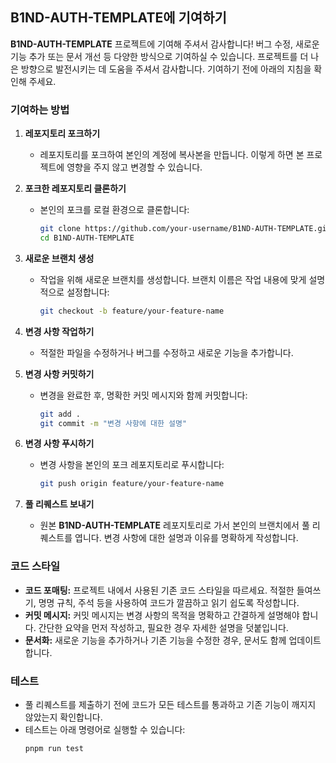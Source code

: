 ## B1ND-AUTH-TEMPLATE에 기여하기

**B1ND-AUTH-TEMPLATE** 프로젝트에 기여해 주셔서 감사합니다! 버그 수정, 새로운 기능 추가 또는 문서 개선 등 다양한 방식으로 기여하실 수 있습니다. 프로젝트를 더 나은 방향으로 발전시키는 데 도움을 주셔서 감사합니다. 기여하기 전에 아래의 지침을 확인해 주세요.

### 기여하는 방법

1. **레포지토리 포크하기**
   - 레포지토리를 포크하여 본인의 계정에 복사본을 만듭니다. 이렇게 하면 본 프로젝트에 영향을 주지 않고 변경할 수 있습니다.
   
2. **포크한 레포지토리 클론하기**
   - 본인의 포크를 로컬 환경으로 클론합니다:
     ```bash
     git clone https://github.com/your-username/B1ND-AUTH-TEMPLATE.git
     cd B1ND-AUTH-TEMPLATE
     ```

3. **새로운 브랜치 생성**
   - 작업을 위해 새로운 브랜치를 생성합니다. 브랜치 이름은 작업 내용에 맞게 설명적으로 설정합니다:
     ```bash
     git checkout -b feature/your-feature-name
     ```

4. **변경 사항 작업하기**
   - 적절한 파일을 수정하거나 버그를 수정하고 새로운 기능을 추가합니다.
   
5. **변경 사항 커밋하기**
   - 변경을 완료한 후, 명확한 커밋 메시지와 함께 커밋합니다:
     ```bash
     git add .
     git commit -m "변경 사항에 대한 설명"
     ```

6. **변경 사항 푸시하기**
   - 변경 사항을 본인의 포크 레포지토리로 푸시합니다:
     ```bash
     git push origin feature/your-feature-name
     ```

7. **풀 리퀘스트 보내기**
   - 원본 **B1ND-AUTH-TEMPLATE** 레포지토리로 가서 본인의 브랜치에서 풀 리퀘스트를 엽니다. 변경 사항에 대한 설명과 이유를 명확하게 작성합니다.

### 코드 스타일

- **코드 포매팅:** 프로젝트 내에서 사용된 기존 코드 스타일을 따르세요. 적절한 들여쓰기, 명명 규칙, 주석 등을 사용하여 코드가 깔끔하고 읽기 쉽도록 작성합니다.
- **커밋 메시지:** 커밋 메시지는 변경 사항의 목적을 명확하고 간결하게 설명해야 합니다. 간단한 요약을 먼저 작성하고, 필요한 경우 자세한 설명을 덧붙입니다.
- **문서화:** 새로운 기능을 추가하거나 기존 기능을 수정한 경우, 문서도 함께 업데이트합니다.

### 테스트

- 풀 리퀘스트를 제출하기 전에 코드가 모든 테스트를 통과하고 기존 기능이 깨지지 않았는지 확인합니다.
- 테스트는 아래 명령어로 실행할 수 있습니다:
  ```bash
  pnpm run test
